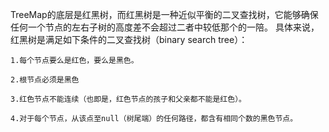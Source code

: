 TreeMap的底层是红黑树，而红黑树是一种近似平衡的二叉查找树，它能够确保任何一个节点的左右子树的高度差不会超过二者中较低那个的一陪。
具体来说，红黑树是满足如下条件的二叉查找树（binary search tree）：


    1.每个节点要么是红色，要么是黑色。

    2.根节点必须是黑色

    3.红色节点不能连续（也即是，红色节点的孩子和父亲都不能是红色）。

    4.对于每个节点，从该点至null（树尾端）的任何路径，都含有相同个数的黑色节点。
